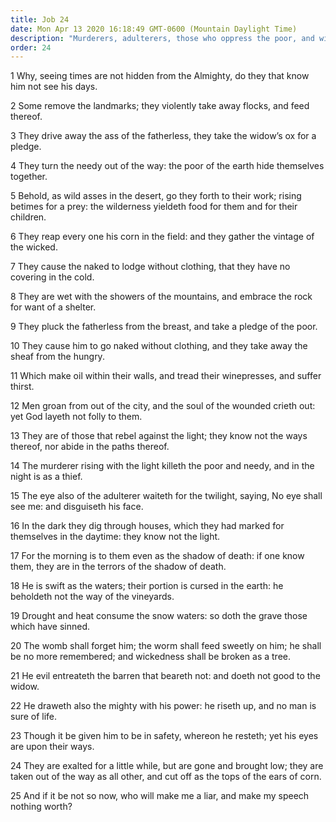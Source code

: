 ```yaml
---
title: Job 24
date: Mon Apr 13 2020 16:18:49 GMT-0600 (Mountain Daylight Time)
description: "Murderers, adulterers, those who oppress the poor, and wicked people in general often go unpunished for a little while."
order: 24
---
```


1 Why, seeing times are not hidden from the Almighty, do they that know him not see his days.

2 Some remove the landmarks; they violently take away flocks, and feed thereof.

3 They drive away the ass of the fatherless, they take the widow’s ox for a pledge.

4 They turn the needy out of the way: the poor of the earth hide themselves together.

5 Behold, as wild asses in the desert, go they forth to their work; rising betimes for a prey: the wilderness yieldeth food for them and for their children.

6 They reap every one his corn in the field: and they gather the vintage of the wicked.

7 They cause the naked to lodge without clothing, that they have no covering in the cold.

8 They are wet with the showers of the mountains, and embrace the rock for want of a shelter.

9 They pluck the fatherless from the breast, and take a pledge of the poor.

10 They cause him to go naked without clothing, and they take away the sheaf from the hungry.

11 Which make oil within their walls, and tread their winepresses, and suffer thirst.

12 Men groan from out of the city, and the soul of the wounded crieth out: yet God layeth not folly to them.

13 They are of those that rebel against the light; they know not the ways thereof, nor abide in the paths thereof.

14 The murderer rising with the light killeth the poor and needy, and in the night is as a thief.

15 The eye also of the adulterer waiteth for the twilight, saying, No eye shall see me: and disguiseth his face.

16 In the dark they dig through houses, which they had marked for themselves in the daytime: they know not the light.

17 For the morning is to them even as the shadow of death: if one know them, they are in the terrors of the shadow of death.

18 He is swift as the waters; their portion is cursed in the earth: he beholdeth not the way of the vineyards.

19 Drought and heat consume the snow waters: so doth the grave those which have sinned.

20 The womb shall forget him; the worm shall feed sweetly on him; he shall be no more remembered; and wickedness shall be broken as a tree.

21 He evil entreateth the barren that beareth not: and doeth not good to the widow.

22 He draweth also the mighty with his power: he riseth up, and no man is sure of life.

23 Though it be given him to be in safety, whereon he resteth; yet his eyes are upon their ways.

24 They are exalted for a little while, but are gone and brought low; they are taken out of the way as all other, and cut off as the tops of the ears of corn.

25 And if it be not so now, who will make me a liar, and make my speech nothing worth?
